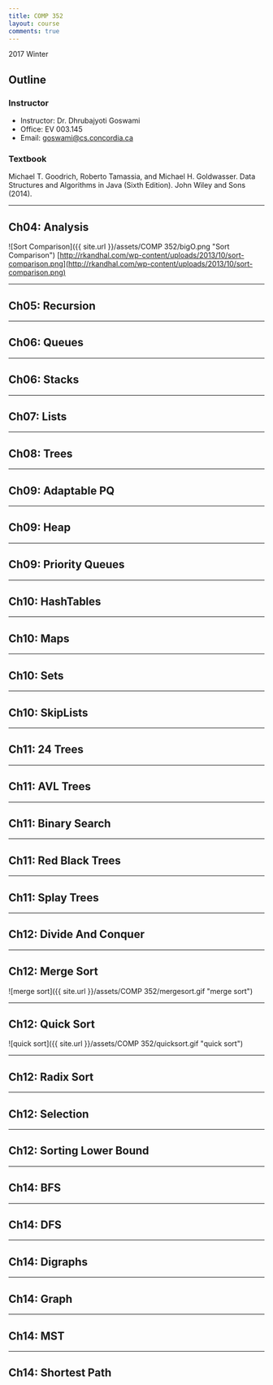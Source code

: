 ```yaml
---
title: COMP 352
layout: course
comments: true
---
```


2017 Winter

<!--more-->

## Outline

### Instructor
* Instructor: Dr. Dhrubajyoti Goswami
* Office: EV 003.145
* Email: goswami@cs.concordia.ca

### Textbook
Michael T. Goodrich, Roberto Tamassia, and Michael H. Goldwasser. Data Structures and Algorithms in Java (Sixth Edition). John Wiley and Sons (2014).

---

## Ch04: Analysis

![Sort Comparison]({{ site.url }}/assets/COMP 352/bigO.png "Sort Comparison")
[http://rkandhal.com/wp-content/uploads/2013/10/sort-comparison.png](http://rkandhal.com/wp-content/uploads/2013/10/sort-comparison.png)

---

## Ch05: Recursion

---

## Ch06: Queues

---

## Ch06: Stacks

---

## Ch07: Lists

---

## Ch08: Trees

---

## Ch09: Adaptable PQ

---

## Ch09: Heap

---

## Ch09: Priority Queues

---

## Ch10: HashTables

---

## Ch10: Maps

---

## Ch10: Sets

---

## Ch10: SkipLists


---

## Ch11: 24 Trees


---

## Ch11: AVL Trees


---

## Ch11: Binary Search

---

## Ch11: Red Black Trees

---

## Ch11: Splay Trees

---

## Ch12: Divide And Conquer


---

## Ch12: Merge Sort

![merge sort]({{ site.url }}/assets/COMP 352/mergesort.gif "merge sort")

---

## Ch12: Quick Sort

![quick sort]({{ site.url }}/assets/COMP 352/quicksort.gif "quick sort")

---

## Ch12: Radix Sort


---

## Ch12: Selection

---

## Ch12: Sorting Lower Bound


---

## Ch14: BFS


---

## Ch14: DFS


---

## Ch14: Digraphs


---

## Ch14: Graph


---

## Ch14: MST


---

## Ch14: Shortest Path

